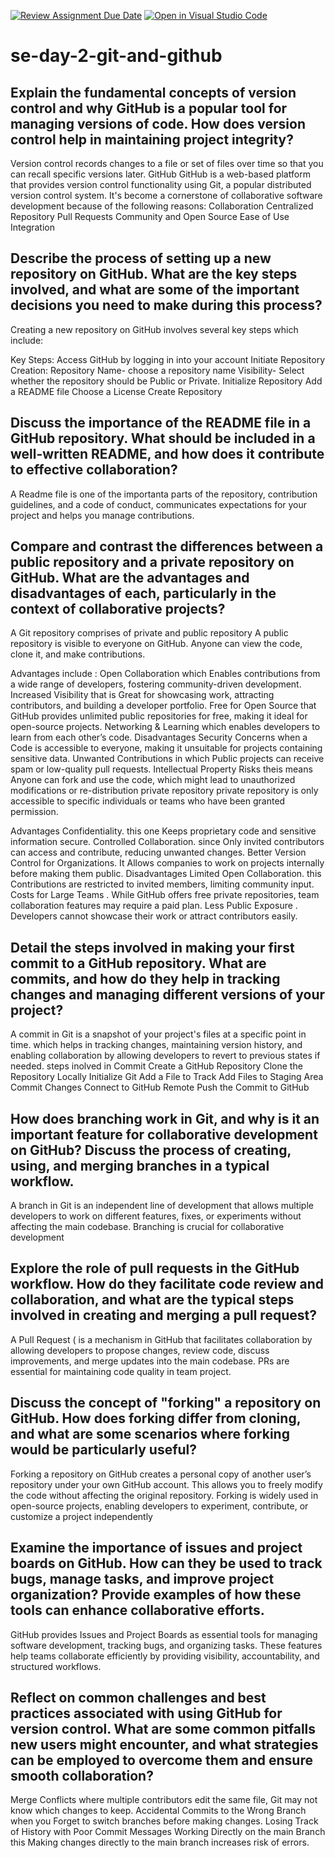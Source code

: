 [![Review Assignment Due Date](https://classroom.github.com/assets/deadline-readme-button-22041afd0340ce965d47ae6ef1cefeee28c7c493a6346c4f15d667ab976d596c.svg)](https://classroom.github.com/a/8wgCKhpZ)
[![Open in Visual Studio Code](https://classroom.github.com/assets/open-in-vscode-2e0aaae1b6195c2367325f4f02e2d04e9abb55f0b24a779b69b11b9e10269abc.svg)](https://classroom.github.com/online_ide?assignment_repo_id=18412889&assignment_repo_type=AssignmentRepo)
# se-day-2-git-and-github
## Explain the fundamental concepts of version control and why GitHub is a popular tool for managing versions of code. How does version control help in maintaining project integrity?
Version control  records changes to a file or set of files over time so that you can recall specific versions later.
GitHub GitHub is a web-based platform that provides version control functionality using Git, a popular distributed version control system. It's become a cornerstone of collaborative software development because of the following  reasons:
Collaboration
Centralized Repository
Pull Requests
Community and Open Source
Ease of Use
Integration


## Describe the process of setting up a new repository on GitHub. What are the key steps involved, and what are some of the important decisions you need to make during this process?
Creating a new repository on GitHub   involves several key steps  which include:

Key Steps:
Access GitHub by logging in into your account
Initiate Repository Creation:
 Repository Name- choose a repository name
Visibility- Select whether the repository should be Public or Private.
Initialize Repository 
 Add a README file
 Choose a License
Create Repository

## Discuss the importance of the README file in a GitHub repository. What should be included in a well-written README, and how does it contribute to effective collaboration?
 A Readme file is one of the importanta parts of the repository, contribution guidelines, and a code of conduct, communicates expectations for your project and helps you manage contributions.
 
## Compare and contrast the differences between a public repository and a private repository on GitHub. What are the advantages and disadvantages of each, particularly in the context of collaborative projects?
A Git repository comprises of private and public repository
A public repository is visible to everyone on GitHub. Anyone can view the code, clone it, and  make contributions.

Advantages include :
Open Collaboration  which  Enables contributions from a wide range of developers, fostering community-driven development.
Increased Visibility that is  Great for showcasing work, attracting contributors, and building a developer portfolio.
Free for Open Source   that GitHub provides unlimited public repositories for free, making it ideal for open-source projects.
Networking & Learning  which enables developers to  learn from each other’s code.
Disadvantages
Security Concerns when a Code is accessible to everyone, making it unsuitable for projects containing sensitive data.
Unwanted Contributions  in which Public projects can receive spam or low-quality pull requests.
Intellectual Property Risks theis means Anyone can fork and use the code, which might lead to unauthorized modifications or re-distribution
private repository
 private repository is only accessible to specific individuals or teams who have been granted permission.

Advantages
Confidentiality. this one Keeps proprietary code and sensitive information secure.
Controlled Collaboration. since Only invited contributors can access and contribute, reducing unwanted changes.
Better Version Control for Organizations. It Allows companies to work on projects internally before making them public.
Disadvantages
Limited Open Collaboration. this Contributions are restricted to invited members, limiting community input.
Costs for Large Teams . While GitHub offers free private repositories, team collaboration features may require a paid plan.
Less Public Exposure . Developers cannot showcase their work or attract contributors easily.

## Detail the steps involved in making your first commit to a GitHub repository. What are commits, and how do they help in tracking changes and managing different versions of your project?
A commit in Git is a snapshot of your project's files at a specific point in time. which  helps in tracking changes, maintaining version history, and enabling collaboration by allowing developers to revert to previous states if needed.
steps inolved in Commit
Create a GitHub Repository
Clone the Repository Locally
Initialize Git
 Add a File to Track
 Add Files to Staging Area
 Commit Changes
 Connect to GitHub Remote
 Push the Commit to GitHub

## How does branching work in Git, and why is it an important feature for collaborative development on GitHub? Discuss the process of creating, using, and merging branches in a typical workflow.
A branch in Git is an independent line of development that allows multiple developers to work on different features, fixes, or experiments without affecting the main codebase. Branching is crucial for collaborative development
## Explore the role of pull requests in the GitHub workflow. How do they facilitate code review and collaboration, and what are the typical steps involved in creating and merging a pull request?
A Pull Request ( is a mechanism in GitHub that facilitates collaboration by allowing developers to propose changes, review code, discuss improvements, and merge updates into the main codebase. PRs are essential for maintaining code quality in team project.
## Discuss the concept of "forking" a repository on GitHub. How does forking differ from cloning, and what are some scenarios where forking would be particularly useful?
Forking a repository on GitHub creates a personal copy of another user’s repository under your own GitHub account. This allows you to freely modify the code without affecting the original repository.
Forking is widely used in open-source projects, enabling developers to experiment, contribute, or customize a project independently
## Examine the importance of issues and project boards on GitHub. How can they be used to track bugs, manage tasks, and improve project organization? Provide examples of how these tools can enhance collaborative efforts.
GitHub provides Issues and Project Boards as essential tools for managing software development, tracking bugs, and organizing tasks. These features help teams collaborate efficiently by providing visibility, accountability, and structured workflows.

## Reflect on common challenges and best practices associated with using GitHub for version control. What are some common pitfalls new users might encounter, and what strategies can be employed to overcome them and ensure smooth collaboration?
Merge Conflicts where  multiple contributors edit the same file, Git may not know which changes to keep.
Accidental Commits to the Wrong Branch when  you Forget to switch branches before making changes.
Losing Track of History with Poor Commit Messages
Working Directly on the main Branch this Making changes directly to the main branch increases risk of errors.
